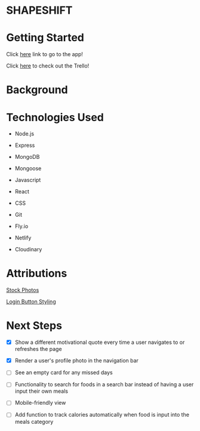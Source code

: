 
  

# SHAPESHIFT

# Getting Started

  

Click [here]([https://shapeshift-peds.netlify.app/](https://shapeshift-peds.netlify.app/)) link to go to the app!

  

Click [here](https://trello.com/b/FlVCz559/shapeshift) to check out the Trello!


# Background

  

# Technologies Used

  

- Node.js

- Express

- MongoDB

- Mongoose

- Javascript

- React

- CSS

- Git

- Fly.io

- Netlify

- Cloudinary

  

# Attributions

[Stock Photos](https://www.pexels.com/)

[Login Button Styling](https://codepen.io/seaox/pen/GRRbzjY)

  

# Next Steps

- [x] Show a different motivational quote every time a user navigates to or refreshes the page
- [x] Render a user's profile photo in the navigation bar

- [ ] See an empty card for any missed days 

- [ ] Functionality to search for foods in a search bar instead of having a user input their own meals

- [ ] Mobile-friendly view

- [ ] Add function to track calories automatically when food is input into the meals category